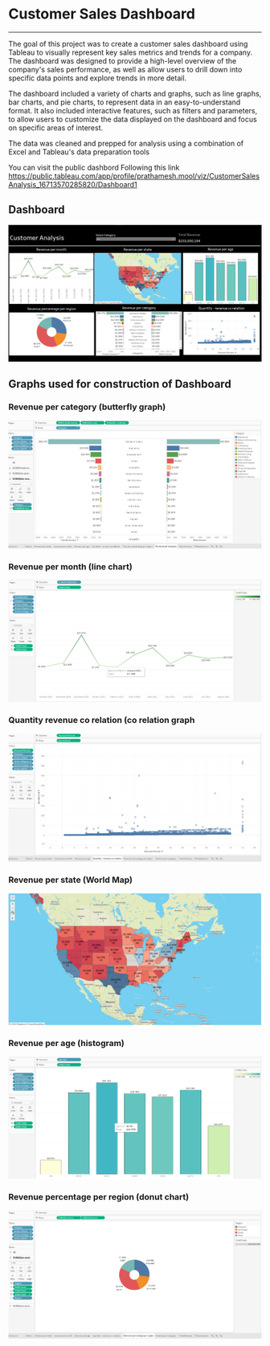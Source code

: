 # Customer Sales Dashboard

_______________________________________________________________________________________________________________________________________________________________________

The goal of this project was to create a customer sales dashboard using Tableau to visually represent key sales metrics and trends for a company. The dashboard was designed to provide a high-level overview of the company's sales performance, as well as allow users to drill down into specific data points and explore trends in more detail.

The dashboard included a variety of charts and graphs, such as line graphs, bar charts, and pie charts, to represent data in an easy-to-understand format. It also included interactive features, such as filters and parameters, to allow users to customize the data displayed on the dashboard and focus on specific areas of interest.

The data was cleaned and prepped for analysis using a combination of Excel and Tableau's data preparation tools

You can visit the public dashbord Following this link
https://public.tableau.com/app/profile/prathamesh.mool/viz/CustomerSalesAnalysis_16713570285820/Dashboard1

## Dashboard
![db_objects](Images/dashboard.png)

## Graphs used for construction of Dashboard

### Revenue per category (butterfly graph)
![db_objects](Images/Revenue_per_category.png)

### Revenue per month (line chart)
![db_objects](Images/Revenue_per_month.png)

### Quantity revenue co relation (co relation graph
![db_objects](Images/quantity_revenue_co_relation.png)

### Revenue per state (World Map)
![db_objects](Images/revennue_per_state.png)

### Revenue per age (histogram)
![db_objects](Images/revenue_per_age.png)

### Revenue percentage per region (donut chart)
![db_objects](Images/revenue_percentage_per_region.png)


